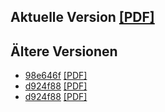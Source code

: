 ## Aktuelle Version [[PDF]](https://github.com/sebastianpech/julia-skriptum/raw/builds/julia-skriptum.pdf)

## Ältere Versionen
- [98e646f](https://github.com/sebastianpech/julia-skriptum/commit/98e646f1d5c29d06635dd5df5181aa1bd627f76e) [[PDF]](https://github.com/sebastianpech/julia-skriptum/raw/builds/98e646f-julia-skriptum.pdf)
- [d924f88](https://github.com/sebastianpech/julia-skriptum/commit/d924f884e590cab488136d81e81c9da9034e02cc) [[PDF]](https://github.com/sebastianpech/julia-skriptum/raw/builds/d924f88-julia-skriptum.pdf)
- [d924f88](https://github.com/sebastianpech/julia-skriptum/commit/d924f884e590cab488136d81e81c9da9034e02cc) [[PDF]](https://github.com/sebastianpech/julia-skriptum/raw/builds/d924f88-julia-skriptum.pdf)
